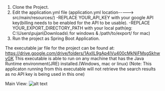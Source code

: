 1. Clone the Project.
2. Edit the application.yml file
	(application.yml location-----> src/main/resources/)
	-REPLACE YOUR_API_KEY with your google API key(billing needs to be enabled for the API to be usable).
	-REPLACE YOUR_EXPORT_DIRECTORY_PATH with your local path(eg: C:\Users\pujan\Downloads\ for windows
		& /path/to/export/ for mac) 
3. Run the project as Spring Boot Application.	



The executable jar file for the project can be found at:
https://drive.google.com/drive/folders/1AxllL9gAp4lVu400cMkNiFMsgSkhwvGK
This executable is able to run on any machine that has the Java Runtime environment(JRE) installed.(Windows, mac or linux)
(Note: This applicaton running from this executable will not retrieve the search results as no API key is being used in this one)


Main View:
![alt text](https://github.com/pujanov69/DevAdmin/blob/master/Desktop_app_demo.JPG?raw=true)